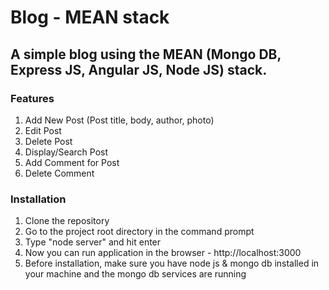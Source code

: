 # Blog - MEAN stack
## A simple blog using the MEAN (Mongo DB, Express JS, Angular JS, Node JS) stack.

### Features
1. Add New Post (Post title, body, author, photo)
2. Edit Post
3. Delete Post
4. Display/Search Post
5. Add Comment for Post
6. Delete Comment

### Installation
1. Clone the repository
2. Go to the project root directory in the command prompt
3. Type "node server" and hit enter
4. Now you can run application in the browser - http://localhost:3000
5. Before installation, make sure you have node js & mongo db installed in your machine and the mongo db services are running
